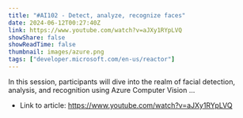 ```yaml
---
title: "#AI102 - Detect, analyze, recognize faces"
date: 2024-06-12T00:27:40Z
link: https://www.youtube.com/watch?v=aJXy1RYpLVQ
showShare: false
showReadTime: false
thumbnail: images/azure.png
tags: ["developer.microsoft.com/en-us/reactor"]
---
```

In this session, participants will dive into the realm of facial detection, analysis, and recognition using Azure Computer Vision ...

- Link to article: https://www.youtube.com/watch?v=aJXy1RYpLVQ